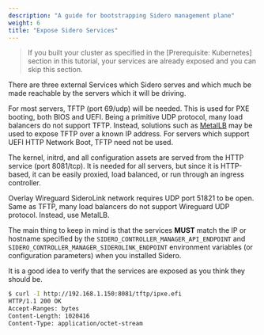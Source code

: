 ```yaml
---
description: "A guide for bootstrapping Sidero management plane"
weight: 6
title: "Expose Sidero Services"
---
```


> If you built your cluster as specified in the [Prerequisite: Kubernetes] section in this tutorial, your services are already exposed and you can skip this section.

There are three external Services which Sidero serves and which much be made
reachable by the servers which it will be driving.

For most servers, TFTP (port 69/udp) will be needed.
This is used for PXE booting, both BIOS and UEFI.
Being a primitive UDP protocol, many load balancers do not support TFTP.
Instead, solutions such as [MetalLB](https://metallb.universe.tf) may be used to expose TFTP over a known IP address.
For servers which support UEFI HTTP Network Boot, TFTP need not be used.

The kernel, initrd, and all configuration assets are served from the HTTP service
(port 8081/tcp).
It is needed for all servers, but since it is HTTP-based, it
can be easily proxied, load balanced, or run through an ingress controller.

Overlay Wireguard SideroLink network requires UDP port 51821 to be open.
Same as TFTP, many load balancers do not support Wireguard UDP protocol.
Instead, use MetalLB.

The main thing to keep in mind is that the services **MUST** match the IP or
hostname specified by the `SIDERO_CONTROLLER_MANAGER_API_ENDPOINT` and
`SIDERO_CONTROLLER_MANAGER_SIDEROLINK_ENDPOINT` environment
variables (or configuration parameters) when you installed Sidero.

It is a good idea to verify that the services are exposed as you think they
should be.

```bash
$ curl -I http://192.168.1.150:8081/tftp/ipxe.efi
HTTP/1.1 200 OK
Accept-Ranges: bytes
Content-Length: 1020416
Content-Type: application/octet-stream
```
